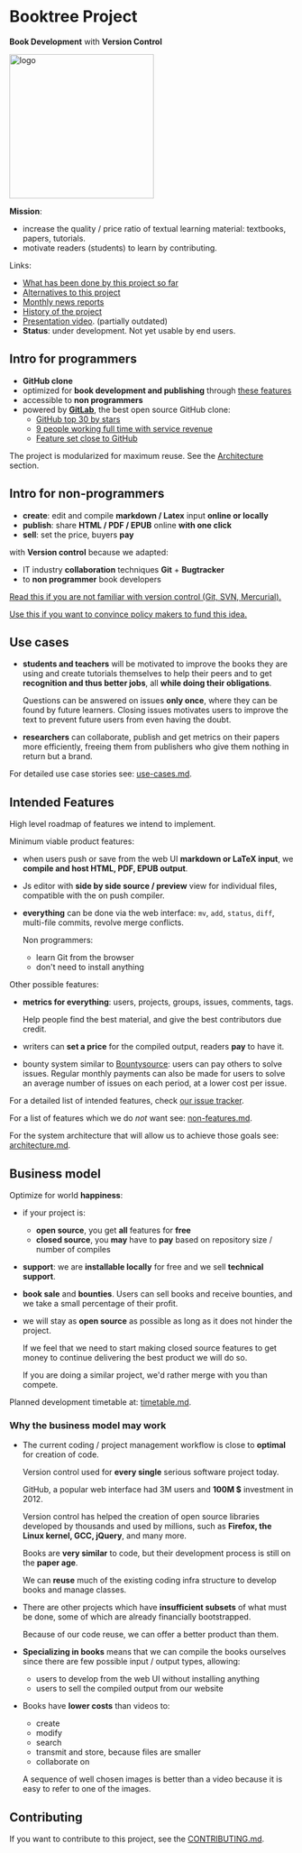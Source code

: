# Booktree Project

**Book Development** with **Version Control**

<img alt="logo" src="logo.png" width="256"></img>

**Mission**:

- increase the quality / price ratio of textual learning material: textbooks, papers, tutorials.
- motivate readers (students) to learn by contributing.

Links:

- [What has been done by this project so far](achievements.md)
- [Alternatives to this project](alternatives.md)
- [Monthly news reports](monthly-reports/)
- [History of the project](history.md)
- [Presentation video](https://www.youtube.com/watch?v=8MA-0_ZWmlY). (partially outdated)
- **Status**: under development. Not yet usable by end users.

## Intro for programmers

-   **GitHub clone**
-   optimized for **book development and publishing** through [these features](#intended-features)
-   accessible to **non programmers**
-   powered by **[GitLab](https://github.com/gitlabhq/gitlabhq)**,
    the best open source GitHub clone:
    - [GitHub top 30 by stars](https://github.com/search?p=3&q=stars%3A%3E10000&ref=searchresults&type=Repositories)
    - [9 people working full time with service revenue](https://www.gitlab.com/about/)
    - [Feature set close to GitHub](https://github.com/gitlabhq/gitlab-public-wiki/wiki/Comparison-to-other-Git-web-interfaces)

The project is modularized for maximum reuse. See the [Architecture](#architecture) section.

## Intro for non-programmers

- **create**: edit and compile **markdown / Latex** input **online or locally**
- **publish**: share **HTML / PDF / EPUB** online **with one click**
- **sell**: set the price, buyers **pay**

with **Version control** because we adapted:

- IT industry **collaboration** techniques **Git** + **Bugtracker**
- to **non programmer** book developers

[Read this if you are not familiar with version control (Git, SVN, Mercurial).](version-control-intro.md)

[Use this if you want to convince policy makers to fund this idea.](politics.md)

## Use cases

-   **students and teachers** will be motivated to improve the books they are using
    and create tutorials themselves to help their peers and to get **recognition and thus better jobs**,
    all **while doing their obligations**.

    Questions can be answered on issues **only once**, where they can be found by future
    learners. Closing issues motivates users to improve the text to prevent future
    users from even having the doubt.

-   **researchers** can collaborate, publish and get metrics on their papers more efficiently,
    freeing them from publishers who give them nothing in return but a brand.

For detailed use case stories see: [use-cases.md](use-cases.md).

## Intended Features

High level roadmap of features we intend to implement.

Minimum viable product features:

-   when users push or save from the web UI **markdown or LaTeX input**,
    we **compile and host HTML, PDF, EPUB output**.

-   Js editor with **side by side source / preview** view for individual files,
    compatible with the on push compiler.

-   **everything** can be done via the web interface:
    `mv`, `add`, `status`, `diff`, multi-file commits, revolve merge conflicts.

    Non programmers:

    - learn Git from the browser
    - don't need to install anything

Other possible features:

-   **metrics for everything**: users, projects, groups, issues, comments, tags.

    Help people find the best material, and give the best contributors due credit.

-   writers can **set a price** for the compiled output, readers **pay** to have it.

-   bounty system similar to [Bountysource](https://www.bountysource.com):
    users can pay others to solve issues. Regular monthly payments can also be made
    for users to solve an average number of issues on each period, at a lower cost per issue.

For a detailed list of intended features, check
[our issue tracker](https://github.com/booktree/booktree/issues?state=open).

For a list of features which we do *not* want see: [non-features.md](non-features.md).

For the system architecture that will allow us to achieve those goals see: [architecture.md](architecture.md).

## Business model

Optimize for world **happiness**:

-   if your project is:

    - **open source**, you get **all** features for **free**
    - **closed source**, you **may** have to **pay** based on repository size / number of compiles

-   **support**: we are **installable locally** for free and we sell **technical support**.

-   **book sale** and **bounties**. Users can sell books and receive bounties,
    and we take a small percentage of their profit.

-   we will stay as **open source** as possible as long as it does not hinder the project.

    If we feel that we need to start making closed source features to get money to continue
    delivering the best product we will do so.

    If you are doing a similar project, we'd rather merge with you than compete.

Planned development timetable at: [timetable.md](timetable.md).

### Why the business model may work

-   The current coding / project management workflow is close to **optimal** for creation of code.

    Version control used for **every single** serious software project today.

    GitHub, a popular web interface had 3M users and **100M $** investment in 2012.

    Version control has helped the creation of open source libraries developed by thousands
    and used by millions, such as **Firefox, the Linux kernel, GCC, jQuery**, and many more.

    Books are **very similar** to code, but their development process is still on the **paper age**.

    We can **reuse** much of the existing coding infra structure to develop books and manage classes.

-   There are other projects which have **insufficient subsets** of what must be done,
    some of which are already financially bootstrapped.

    Because of our code reuse, we can offer a better product than them.

-   **Specializing in books** means that we can compile the books ourselves
    since there are few possible input / output types, allowing:

    - users to develop from the web UI without installing anything
    - users to sell the compiled output from our website

-   Books have **lower costs** than videos to:

    - create
    - modify
    - search
    - transmit and store, because files are smaller
    - collaborate on

    A sequence of well chosen images is better than a video because
    it is easy to refer to one of the images.

## Contributing

If you want to contribute to this project, see the [CONTRIBUTING.md](CONTRIBUTING.md).
